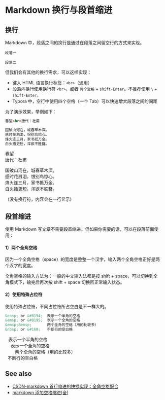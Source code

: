 # Markdown 换行与段首缩进

## 换行

Markdown 中，段落之间的换行是通过在段落之间留空行的方式来实现。

```
段落一

段落二
```

但我们会有其他的换行需求，可以这样实现：

* 键入 HTML 语言换行标签：`<br>`（通用）
* 段落内换行使用换行符 `<br>`，或者 `两个空格` + `shift-Enter`。不推荐使用  `\` + `shift-Enter`。
* Typora 中，空行中使用四个空格（一个 Tab）可以快速增大段落之间的间距

为了演示效果，举例如下：

```markdown
春望<br>唐代：杜甫

国破山河在，城春草木深。  
感时花溅泪，恨别鸟惊心。  
烽火连三月，家书抵万金。  
白头搔更短，浑欲不胜簪。
```

春望<br>唐代：杜甫

国破山河在，城春草木深。  
感时花溅泪，恨别鸟惊心。  
烽火连三月，家书抵万金。  
白头搔更短，浑欲不胜簪。

（没有换行符，内容会在一行显示）

## 段首缩进

使用 Markdown 写文章不需要段首缩进。但如果你需要的话，可以在段落前面使用：

#### 1）两个全角空格

因为一个全角空格（space）的宽度是整整一个汉字，输入两个全角空格正好是两个汉字的宽度。

全角空格的输入方法为：一般的中文输入法都是按 shift + space，可以切换到全角模式下，输完后再次按 shift + space 切换回正常输入状态。

#### 2）使用特殊占位符

使用特殊占位符，不同占位符所占空白是不一样大的。

```markdown
&ensp; or &#8194;  表示一个半角的空格
&emsp; or &#8195;  表示一个全角的空格
&emsp;&emsp;       两个全角的空格（用的比较多）
&nbsp; or &#160;   不断行的空白格
```

&#8194;  表示一个半角的空格<br>&#8195;  表示一个全角的空格<br>&emsp;&emsp;  两个全角的空格（用的比较多）<br>&#160;  不断行的空白格

## See also

* [CSDN-markdown 首行缩进的快捷实现：全角空格配合](https://blog.csdn.net/thither_shore/article/details/52205748)
* [markdown 添加空格缩进[全]](https://blog.csdn.net/zdx1996/article/details/86590864)
